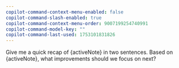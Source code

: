 ```yaml
---
copilot-command-context-menu-enabled: false
copilot-command-slash-enabled: true
copilot-command-context-menu-order: 9007199254740991
copilot-command-model-key: ""
copilot-command-last-used: 1753101831826
---
```

Give me a quick recap of {activeNote} in two sentences.
Based on {activeNote}, what improvements should we focus on next?